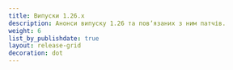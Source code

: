```yaml
---
title: Випуски 1.26.x
description: Анонси випуску 1.26 та повʼязаних з ним патчів.
weight: 6
list_by_publishdate: true
layout: release-grid
decoration: dot
---
```

